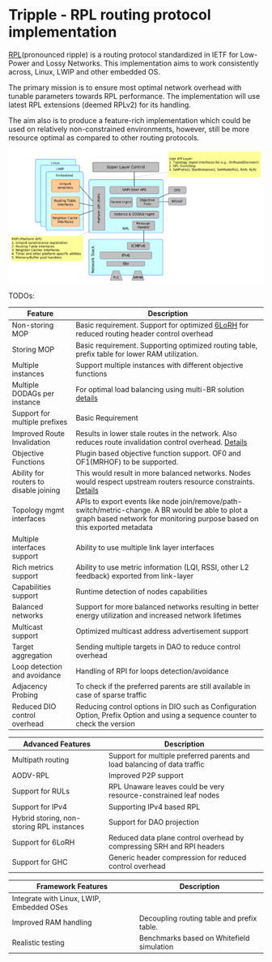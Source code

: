 # Tripple - RPL routing protocol implementation

[RPL](https://tools.ietf.org/html/rfc6550)(pronounced ripple) is a routing protocol standardized in IETF for Low-Power and Lossy Networks. This implementation aims to work consistently across, Linux, LWIP and other embedded OS.

The primary mission is to ensure most optimal network overhead with tunable parameters towards RPL performance. The implementation will use latest RPL extensions (deemed RPLv2) for its handling.

The aim also is to produce a feature-rich implementation which could be used on relatively non-constrained environments, however, still be more resource optimal as compared to other routing protocols.

![Alt text](docs/res/tripple-design.png "High Level design")

TODOs:

| Feature                 |  Description |
|-------------------------|--------------|
| Non-storing MOP | Basic requirement. Support for optimized [6LoRH](https://tools.ietf.org/html/rfc8138) for reduced routing header control overhead |
| Storing MOP | Basic requirement. Supporting optimized routing table, prefix table for lower RAM utilization. |
| Multiple instances | Support multiple instances with different objective functions |
| Multiple DODAGs per instance | For optimal load balancing using multi-BR solution [details](http://blog.rjed.org/rpl/2019/06/15/rpl_multi_instances_vs_multi_dodags/) |
| Support for multiple prefixes | Basic Requirement |
| Improved Route Invalidation | Results in lower stale routes in the network. Also reduces route invalidation control overhead. [Details](https://github.com/nyrahul/ietf-data/blob/master/DCO_performance_report.md) |
| Objective Functions | Plugin based objective function support. OF0 and OF1(MRHOF) to be supported. |
| Ability for routers to disable joining | This would result in more balanced networks. Nodes would respect upstream routers resource constraints. [Details](https://datatracker.ietf.org/doc/draft-ietf-roll-enrollment-priority/) |
| Topology mgmt interfaces | APIs to export events like node join/remove/path-switch/metric-change. A BR would be able to plot a graph based network for monitoring purpose based on this exported metadata |
| Multiple interfaces support | Ability to use multiple link layer interfaces |
| Rich metrics support | Ability to use metric information (LQI, RSSI, other L2 feedback) exported from link-layer |
| Capabilities support | Runtime detection of nodes capabilities |
| Balanced networks | Support for more balanced networks resulting in better energy utilization and increased network lifetimes |
| Multicast support | Optimized multicast address advertisement support |
| Target aggregation | Sending multiple targets in DAO to reduce control overhead |
| Loop detection and avoidance | Handling of RPI for loops detection/avoidance |
| Adjacency Probing | To check if the preferred parents are still available in case of sparse traffic |
| Reduced DIO control overhead | Reducing control options in DIO such as Configuration Option, Prefix Option and using a sequence counter to check the version |

| Advanced Features | Description |
|-------------------------|--------------|
| Multipath routing | Support for multiple preferred parents and load balancing of data traffic |
| AODV-RPL | Improved P2P support |
| Support for RULs | RPL Unaware leaves could be very resource-constrained leaf nodes |
| Support for IPv4 | Supporting IPv4 based RPL |
| Hybrid storing, non-storing RPL instances | Support for DAO projection |
| Support for 6LoRH | Reduced data plane control overhead by compressing SRH and RPI headers |
| Support for GHC | Generic header compression for reduced control overhead |

| Framework Features | Description |
|-------------------------|--------------|
| Integrate with Linux, LWIP, Embedded OSes | |
| Improved RAM handling | Decoupling routing table and prefix table. |
| Realistic testing | Benchmarks based on Whitefield simulation |
